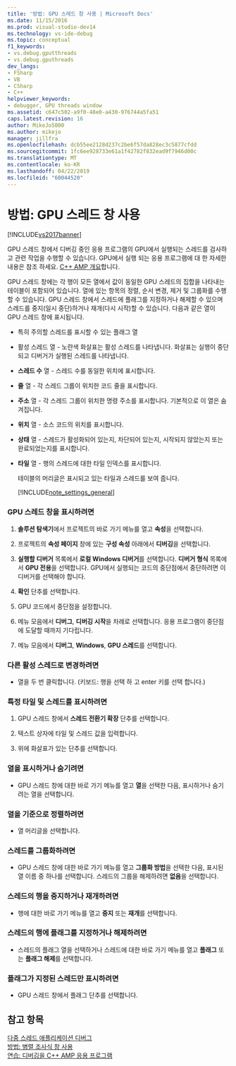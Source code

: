 ```yaml
---
title: '방법: GPU 스레드 창 사용 | Microsoft Docs'
ms.date: 11/15/2016
ms.prod: visual-studio-dev14
ms.technology: vs-ide-debug
ms.topic: conceptual
f1_keywords:
- vs.debug.gputthreads
- vs.debug.gputhreads
dev_langs:
- FSharp
- VB
- CSharp
- C++
helpviewer_keywords:
- debugger, GPU threads window
ms.assetid: c647c502-a9f0-48e0-a430-976744a5fa51
caps.latest.revision: 16
author: MikeJo5000
ms.author: mikejo
manager: jillfra
ms.openlocfilehash: dcb55ee2128d237c2be6f57da828ec3c5877cfdd
ms.sourcegitcommit: 1fc6ee928733e61a1f42782f832ead9f7946d00c
ms.translationtype: MT
ms.contentlocale: ko-KR
ms.lasthandoff: 04/22/2019
ms.locfileid: "60044520"
---
```

# <a name="how-to-use-the-gpu-threads-window"></a>방법: GPU 스레드 창 사용
[!INCLUDE[vs2017banner](../includes/vs2017banner.md)]

GPU 스레드 창에서 디버깅 중인 응용 프로그램의 GPU에서 실행되는 스레드를 검사하고 관련 작업을 수행할 수 있습니다. GPU에서 실행 되는 응용 프로그램에 대 한 자세한 내용은 참조 하세요. [ C++ AMP 개요](http://msdn.microsoft.com/library/9e593b06-6e3c-43e9-8bae-6d89efdd39fc)합니다.  
  
 GPU 스레드 창에는 각 행이 모든 열에서 값이 동일한 GPU 스레드의 집합을 나타내는 테이블이 포함되어 있습니다. 열에 있는 항목의 정렬, 순서 변경, 제거 및 그룹화를 수행할 수 있습니다. GPU 스레드 창에서 스레드에 플래그를 지정하거나 해제할 수 있으며 스레드를 중지(일시 중단)하거나 재개(다시 시작)할 수 있습니다. 다음과 같은 열이 GPU 스레드 창에 표시됩니다.  
  
- 특히 주의할 스레드를 표시할 수 있는 플래그 열  
  
- 활성 스레드 열 - 노란색 화살표는 활성 스레드를 나타냅니다. 화살표는 실행이 중단되고 디버거가 실행된 스레드를 나타냅니다.  
  
- **스레드 수** 열 - 스레드 수를 동일한 위치에 표시합니다.  
  
- **줄** 열 - 각 스레드 그룹이 위치한 코드 줄을 표시합니다.  
  
- **주소** 열 - 각 스레드 그룹이 위치한 명령 주소를 표시합니다. 기본적으로 이 열은 숨겨집니다.  
  
- **위치** 열 - 소스 코드의 위치를 표시합니다.  
  
- **상태** 열 - 스레드가 활성화되어 있는지, 차단되어 있는지, 시작되지 않았는지 또는 완료되었는지를 표시합니다.  
  
- **타일** 열 - 행의 스레드에 대한 타일 인덱스를 표시합니다.  
  
  테이블의 머리글은 표시되고 있는 타일과 스레드를 보여 줍니다.  
  
  [!INCLUDE[note_settings_general](../includes/note-settings-general-md.md)]  
  
### <a name="to-display-the-gpu-threads-window"></a>GPU 스레드 창을 표시하려면  
  
1. **솔루션 탐색기**에서 프로젝트의 바로 가기 메뉴를 열고 **속성**을 선택합니다.  
  
2. 프로젝트의 **속성 페이지** 창에 있는 **구성 속성** 아래에서 **디버깅**을 선택합니다.  
  
3. **실행할 디버거** 목록에서 **로컬 Windows 디버거**를 선택합니다. **디버거 형식** 목록에서 **GPU 전용**을 선택합니다. GPU에서 실행되는 코드의 중단점에서 중단하려면 이 디버거를 선택해야 합니다.  
  
4. **확인** 단추를 선택합니다.  
  
5. GPU 코드에서 중단점을 설정합니다.  
  
6. 메뉴 모음에서 **디버그**, **디버깅 시작**을 차례로 선택합니다. 응용 프로그램이 중단점에 도달할 때까지 기다립니다.  
  
7. 메뉴 모음에서 **디버그**, **Windows**, **GPU 스레드**를 선택합니다.  
  
### <a name="to-change-to-a-different-active-thread"></a>다른 활성 스레드로 변경하려면  
  
- 열을 두 번 클릭합니다. (키보드: 행을 선택 하 고 enter 키를 선택 합니다.)  
  
### <a name="to-display-a-particular-tile-and-thread"></a>특정 타일 및 스레드를 표시하려면  
  
1. GPU 스레드 창에서 **스레드 전환기 확장** 단추를 선택합니다.  
  
2. 텍스트 상자에 타일 및 스레드 값을 입력합니다.  
  
3. 위에 화살표가 있는 단추를 선택합니다.  
  
### <a name="to-display-or-hide-a-column"></a>열을 표시하거나 숨기려면  
  
- GPU 스레드 창에 대한 바로 가기 메뉴를 열고 **열**을 선택한 다음, 표시하거나 숨기려는 열을 선택합니다.  
  
### <a name="to-sort-by-a-column"></a>열을 기준으로 정렬하려면  
  
- 열 머리글을 선택합니다.  
  
### <a name="to-group-threads"></a>스레드를 그룹화하려면  
  
- GPU 스레드 창에 대한 바로 가기 메뉴를 열고 **그룹화 방법**을 선택한 다음, 표시된 열 이름 중 하나를 선택합니다. 스레드의 그룹을 해제하려면 **없음**을 선택합니다.  
  
### <a name="to-freeze-or-thaw-a-row-of-threads"></a>스레드의 행을 중지하거나 재개하려면  
  
- 행에 대한 바로 가기 메뉴를 열고 **중지** 또는 **재개**를 선택합니다.  
  
### <a name="to-flag-or-unflag-a-row-of-threads"></a>스레드의 행에 플래그를 지정하거나 해제하려면  
  
- 스레드의 플래그 열을 선택하거나 스레드에 대한 바로 가기 메뉴를 열고 **플래그** 또는 **플래그 해제**를 선택합니다.  
  
### <a name="to-display-only-flagged-threads"></a>플래그가 지정된 스레드만 표시하려면  
  
- GPU 스레드 창에서 플래그 단추를 선택합니다.  
  
## <a name="see-also"></a>참고 항목  
 [다중 스레드 애플리케이션 디버그](../debugger/debug-multithreaded-applications-in-visual-studio.md)   
 [방법: 병렬 조사식 창 사용](../debugger/how-to-use-the-parallel-watch-window.md)   
 [연습: 디버깅을 C++ AMP 응용 프로그램](http://msdn.microsoft.com/library/40e92ecc-f6ba-411c-960c-b3047b854fb5)
